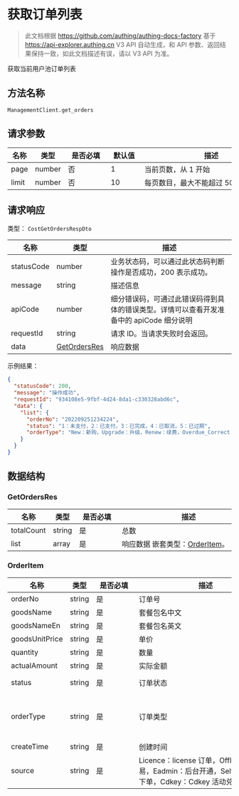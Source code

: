 # 获取订单列表

<!--
  警告⚠️：
  不要直接修改该文档，
  https://github.com/Authing/authing-docs-factory
  使用该项目进行生成
-->

<LastUpdated />

> 此文档根据 https://github.com/authing/authing-docs-factory 基于 https://api-explorer.authing.cn V3 API 自动生成，和 API 参数、返回结果保持一致，如此文档描述有误，请以 V3 API 为准。

获取当前用户池订单列表

## 方法名称

`ManagementClient.get_orders`

## 请求参数

| 名称 | 类型 | <div style="width:80px">是否必填</div> | <div style="width:60px">默认值</div> | <div style="width:300px">描述</div> | <div style="width:200px">示例值</div> |
| ---- | ---- | ---- | ---- | ---- | ---- |
 | page | number  | 否 | 1 | 当前页数，从 1 开始  | `1` |
 | limit | number  | 否 | 10 | 每页数目，最大不能超过 50，默认为 10  | `10` |




## 请求响应

类型： `CostGetOrdersRespDto`

| 名称 | 类型 | 描述 |
| ---- | ---- | ---- |
| statusCode | number | 业务状态码，可以通过此状态码判断操作是否成功，200 表示成功。 |
| message | string | 描述信息 |
| apiCode | number | 细分错误码，可通过此错误码得到具体的错误类型。详情可以查看开发准备中的 apiCode 细分说明 |
| requestId | string | 请求 ID。当请求失败时会返回。 |
| data | <a href="#GetOrdersRes">GetOrdersRes</a> | 响应数据 |



示例结果：

```json
{
  "statusCode": 200,
  "message": "操作成功",
  "requestId": "934108e5-9fbf-4d24-8da1-c330328abd6c",
  "data": {
    "list": {
      "orderNo": "202209251234224",
      "status": "1：未支付，2：已支付，3：已完成，4：已取消，5：已过期",
      "orderType": "New：新购，Upgrade：升级，Renew：续费，Overdue_Correct：逾期纠正，Overflowed_Correct：逾量纠正"
    }
  }
}
```

## 数据结构


### <a id="GetOrdersRes"></a> GetOrdersRes

| 名称 | 类型 | <div style="width:80px">是否必填</div> | <div style="width:300px">描述</div> | <div style="width:200px">示例值</div> |
| ---- |  ---- | ---- | ---- | ---- |
| totalCount | string | 是 | 总数   |  |
| list | array | 是 | 响应数据 嵌套类型：<a href="#OrderItem">OrderItem</a>。  |  |


### <a id="OrderItem"></a> OrderItem

| 名称 | 类型 | <div style="width:80px">是否必填</div> | <div style="width:300px">描述</div> | <div style="width:200px">示例值</div> |
| ---- |  ---- | ---- | ---- | ---- |
| orderNo | string | 是 | 订单号   |  `202209251234224` |
| goodsName | string | 是 | 套餐包名中文   |  |
| goodsNameEn | string | 是 | 套餐包名英文   |  |
| goodsUnitPrice | string | 是 | 单价   |  |
| quantity | string | 是 | 数量   |  |
| actualAmount | string | 是 | 实际金额   |  |
| status | string | 是 | 订单状态   |  `1：未支付，2：已支付，3：已完成，4：已取消，5：已过期` |
| orderType | string | 是 | 订单类型   |  `New：新购，Upgrade：升级，Renew：续费，Overdue_Correct：逾期纠正，Overflowed_Correct：逾量纠正` |
| createTime | string | 是 | 创建时间   |  |
| source | string | 是 | Licence：license 订单，Offline：线下交易，Eadmin：后台开通，SelfHelp：自助下单，Cdkey：Cdkey 活动兑换   |  |


